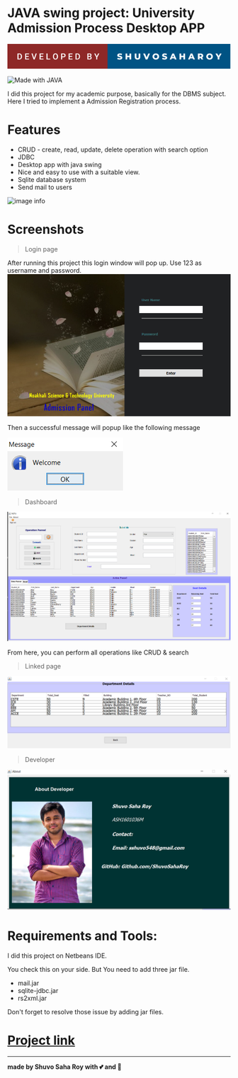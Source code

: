 # JAVA swing project: University Admission Process Desktop APP
![image info](project_images/ds.svg)
<!-- ![](https://img.shields.io/github/repo-size/itsvinayak/weather-app.svg?label=Repo%20size&style=flat-square)&nbsp; -->
![Made with JAVA](http://ForTheBadge.com/images/badges/made-with-JAVA.svg)


I did this project for my academic purpose, basically for the DBMS subject.
Here I tried to implement a Admission Registration process.

# Features
* CRUD - create, read, update, delete operation with search option
* JDBC
* Desktop app with java swing
* Nice and easy to use with a suitable view.
* Sqlite database system
* Send mail to users

![image info](project_images/main.gif)

# Screenshots
> Login page

After running this project this login window will pop up.
Use 123 as username and password.
![loginpage](project_images/login1.png)

Then a successful message will popup like the following message

![loginpage](project_images/login2.png)

> Dashboard

![dashboard](project_images/dashboard.png)

From here, you can perform all operations like CRUD & search

> Linked page

![dept](project_images/another_page.png)

> Developer

![dev](project_images/developer.png)


# Requirements and Tools:
I did this project on Netbeans IDE.

You check this on your side. But You need to add three jar file.

* mail.jar
* sqlite-jdbc.jar
* rs2xml.jar

Don't forget to resolve those issue by adding jar files.

# <a href="https://github.com/ShuvoSahaRoy/Java-Project-Admission-System" ><strong>Project link</strong> </a>

---



<strong>made by Shuvo Saha Roy with 💕 and 🤘</strong>
